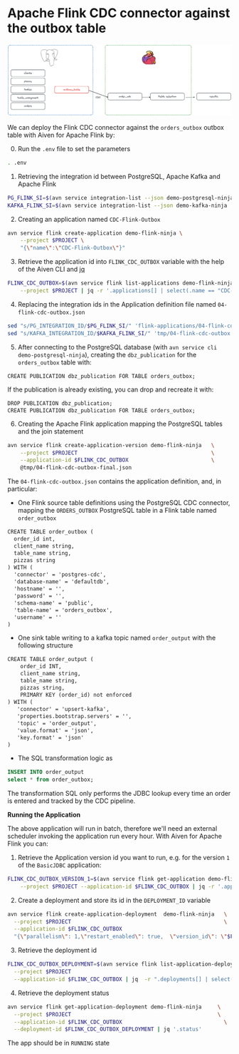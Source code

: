 Apache Flink CDC connector against the outbox table
==========================================================================================

![Outbox Pattern with Apache Flink CDC](/img/outbox-flink.png)

We can deploy the Flink CDC connector against the `orders_outbox` outbox table with Aiven for Apache Flink by:

0. Run the `.env` file to set the parameters

```bash
. .env
```


1. Retrieving the integration id between PostgreSQL, Apache Kafka and Apache Flink

```bash
PG_FLINK_SI=$(avn service integration-list --json demo-postgresql-ninja | jq -r '.[] | select(.dest == "demo-flink-ninja").service_integration_id')
KAFKA_FLINK_SI=$(avn service integration-list --json demo-kafka-ninja | jq -r '.[] | select(.dest == "demo-flink-ninja").service_integration_id')
```

2. Creating an application named `CDC-Flink-Outbox`

```bash
avn service flink create-application demo-flink-ninja \
    --project $PROJECT \
    "{\"name\":\"CDC-Flink-Outbox\"}"
```

3. Retrieve the application id into `FLINK_CDC_OUTBOX` variable with the help of the Aiven CLI and [jq](https://jqlang.github.io/jq/)

```bash
FLINK_CDC_OUTBOX=$(avn service flink list-applications demo-flink-ninja   \
    --project $PROJECT | jq -r '.applications[] | select(.name == "CDC-Flink-Outbox").id')
```

4. Replacing the integration ids in the Application definition file named `04-flink-cdc-outbox.json`

```bash
sed "s/PG_INTEGRATION_ID/$PG_FLINK_SI/" 'flink-applications/04-flink-cdc-outbox.json' > tmp/04-flink-cdc-outbox.json
sed "s/KAFKA_INTEGRATION_ID/$KAFKA_FLINK_SI/" 'tmp/04-flink-cdc-outbox.json' > tmp/04-flink-cdc-outbox-final.json
```

5. After connecting to the PostgreSQL database (with `avn service cli demo-postgresql-ninja`), creating the `dbz_publication` for the `orders_outbox` table with:

```
CREATE PUBLICATION dbz_publication FOR TABLE orders_outbox;
```

If the publication is already existing, you can drop and recreate it with:

```
DROP PUBLICATION dbz_publication;
CREATE PUBLICATION dbz_publication FOR TABLE orders_outbox;
```

6. Creating the Apache Flink application mapping the PostgreSQL tables and the join statement

```bash
avn service flink create-application-version demo-flink-ninja   \
    --project $PROJECT                                          \
    --application-id $FLINK_CDC_OUTBOX                          \
    @tmp/04-flink-cdc-outbox-final.json
```

The `04-flink-cdc-outbox.json` contains the application definition, and, in particular:

* One Flink source table definitions using the PostgreSQL CDC connector, mapping the `ORDERS_OUTBOX` PostgreSQL table in a Flink table named `order_outbox`

```
CREATE TABLE order_outbox (
  order_id int,
  client_name string,
  table_name string,
  pizzas string
) WITH (
  'connector' = 'postgres-cdc',
  'database-name' = 'defaultdb',
  'hostname' = '',
  'password' = '',
  'schema-name' = 'public',
  'table-name' = 'orders_outbox',
  'username' = ''
)
```

* One sink table writing to a kafka topic named `order_output` with the following structure

```
CREATE TABLE order_output (
    order_id INT,
    client_name string,
    table_name string,
    pizzas string,
    PRIMARY KEY (order_id) not enforced
) WITH (
   'connector' = 'upsert-kafka',
   'properties.bootstrap.servers' = '',
   'topic' = 'order_output',
   'value.format' = 'json',
   'key.format' = 'json'
)
```


* The SQL transformation logic as

```sql
INSERT INTO order_output
select * from order_outbox;
```

The transformation SQL only performs the JDBC lookup every time an order is entered and tracked by the CDC pipeline.

**Running the Application**

The above application will run in batch, therefore we'll need an external scheduler invoking the application run every hour. With Aiven for Apache Flink you can:

1. Retrieve the Application version id you want to run, e.g. for the version `1` of the `BasicJDBC` application:

```bash
FLINK_CDC_OUTBOX_VERSION_1=$(avn service flink get-application demo-flink-ninja \
    --project $PROJECT --application-id $FLINK_CDC_OUTBOX | jq -r '.application_versions[] | select(.version == 1).id')
```

2. Create a deployment and store its id in the `DEPLOYMENT_ID` variable

```bash
avn service flink create-application-deployment  demo-flink-ninja   \
  --project $PROJECT                                                \
  --application-id $FLINK_CDC_OUTBOX                                      \
  "{\"parallelism\": 1,\"restart_enabled\": true,  \"version_id\": \"$FLINK_CDC_OUTBOX_VERSION_1\"}"
```

3. Retrieve the deployment id

```bash
FLINK_CDC_OUTBOX_DEPLOYMENT=$(avn service flink list-application-deployments demo-flink-ninja     \
  --project $PROJECT                                                                        \
  --application-id $FLINK_CDC_OUTBOX | jq  -r ".deployments[] | select(.version_id == \"$FLINK_CDC_OUTBOX_VERSION_1\").id")                                
```

4. Retrieve the deployment status

```bash
avn service flink get-application-deployment demo-flink-ninja     \
  --project $PROJECT                                              \
  --application-id $FLINK_CDC_OUTBOX                                \
  --deployment-id $FLINK_CDC_OUTBOX_DEPLOYMENT | jq '.status'
```

The app should be in `RUNNING` state 